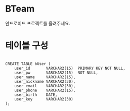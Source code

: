 # BTeam
안드로이드 프로젝트를 올려주세요.

# 테이블 구성
<pre>
<code>
CREATE TABLE bUser (
    user_id       VARCHAR2(15)  PRIMARY KEY NOT NULL,
    user_pw       VARCHAR2(15)  NOT NULL,
    user_name     VARCHAR2(15),
    user_nickname VARCHAR2(30),
    user_email    VARCHAR2(30),
    user_phone    VARCHAR2(15),
    user_birth    DATE,
    user_key      VARCHAR2(30)
);
</code>
</pre>
